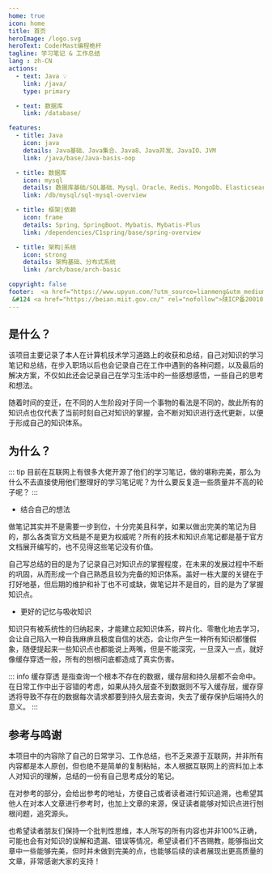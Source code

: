 ```yaml
---
home: true
icon: home
title: 首页
heroImage: /logo.svg
heroText: CoderMast编程桅杆
tagline: 学习笔记 & 工作总结
lang : zh-CN
actions:
  - text: Java 💡
    link: /java/
    type: primary

  - text: 数据库
    link: /database/

features:
  - title: Java
    icon: java
    details: Java基础、Java集合、Java8、Java并发、JavaIO、JVM
    link: /java/base/Java-basis-oop

  - title: 数据库
    icon: mysql
    details: 数据库基础/SQL基础、Mysql、Oracle、Redis、MongoDb、Elasticsearch
    link: /db/mysql/sql-mysql-overview

  - title: 框架|依赖
    icon: frame
    details: Spring、SpringBoot、Mybatis、Mybatis-Plus
    link: /dependencies/C1spring/base/spring-overview

  - title: 架构|系统
    icon: strong
    details: 架构基础、分布式系统
    link: /arch/base/arch-basic

copyright: false
footer:  <a href="https://www.upyun.com/?utm_source=lianmeng&utm_medium=referral&invite=HkVyvO3mw" rel="nofollow"><img src="/assets/images/upyun-footer.png" style="width:240px;"/></a><hr><a href="https://vuepress-theme-hope.github.io/v2/" target="_blank">VuePress Theme Hope</a> &#124 Copyright © 2023-2023 CoderMast
 &#124 <a href="https://beian.miit.gov.cn/" rel="nofollow">陕ICP备20010345号-5</a>
---
```



## 是什么？

该项目主要记录了本人在计算机技术学习道路上的收获和总结，自己对知识的学习笔记和总结，在步入职场以后也会记录自己在工作中遇到的各种问题，以及最后的解决方案，不仅如此还会记录自己在学习生活中的一些感想感悟，一些自己的思考和想法。

随着时间的变迁，在不同的人生阶段对于同一个事物的看法是不同的，故此所有的知识点也仅代表了当前时刻自己对知识的掌握，会不断对知识进行迭代更新，以便于形成自己的知识体系。

## 为什么？
::: tip
目前在互联网上有很多大佬开源了他们的学习笔记，做的堪称完美，那么为什么不去直接使用他们整理好的学习笔记呢？为什么要反复造一些质量并不高的轮子呢？
:::

- 结合自己的想法

做笔记其实并不是需要一步到位，十分完美且科学，如果以做出完美的笔记为目的，那么各类官方文档是不是更为权威呢？所有的技术和知识点笔记都是基于官方文档展开编写的，也不见得这些笔记没有价值。

自己写总结的目的是为了记录自己对知识点的掌握程度，在未来的发展过程中不断的巩固，从而形成一个自己熟悉且较为完备的知识体系。盖好一栋大厦的关键在于打好地基，但后期的维护和补丁也不可或缺，做笔记并不是目的，目的是为了掌握知识点。

- 更好的记忆与吸收知识

知识只有被系统性的归纳起来，才能建立起知识体系，碎片化、零散化地去学习，会让自己陷入一种自我麻痹且极度自信的状态，会让你产生一种所有知识都懂假象，随便提起来一些知识点也都能说上两嘴，但是不能深究，一旦深入一点，就好像缓存穿透一般，所有的刨根问底都造成了真实伤害。

::: info 缓存穿透
 是指查询一个根本不存在的数据，缓存层和持久层都不会命中。在日常工作中出于容错的考虑，如果从持久层查不到数据则不写入缓存层，缓存穿透将导致不存在的数据每次请求都要到持久层去查询，失去了缓存保护后端持久的意义。
:::

## 参考与鸣谢
本项目中的内容除了自己的日常学习、工作总结，也不乏来源于互联网，并非所有内容都是本人原创，但也绝不是简单的复制粘帖，本人根据互联网上的资料加上本人对知识的理解，总结的一份有自己思考成分的笔记。

在对参考的部分，会给出参考的地址，方便自己或者读者进行知识追溯，也希望其他人在对本人文章进行参考时，也加上文章的来源，保证读者能够对知识点进行刨根问题，追究源头。

也希望读者朋友们保持一个批判性思维，本人所写的所有内容也并非100%正确，可能也会有对知识的误解和遗漏、错误等情况，希望读者们不吝赐教，能够指出文章中一些能够完美，但时并未做到完美的点，也能够后续的读者展现出更高质量的文章，非常感谢大家的支持！